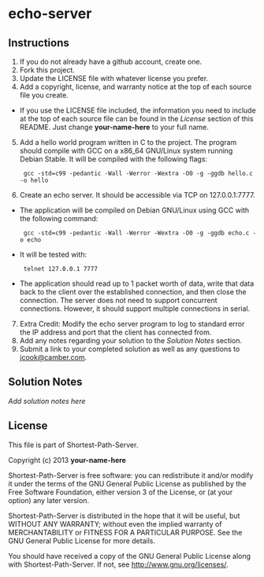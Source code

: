 echo-server
===========

Instructions
------------

1. If you do not already have a github account, create one.
2. Fork this project.
3. Update the LICENSE file with whatever license you prefer.
4. Add a copyright, license, and warranty notice at the top of each source file
   you create.
 * If you use the LICENSE file included, the information you need to include at
   the top of each source file can be found in the *License* section of this
   README. Just change __your-name-here__ to your full name.
5. Add a hello world program written in C to the project. The program should
   compile with GCC on a x86\_64 GNU/Linux system running Debian Stable. It
   will be compiled with the following flags:

        gcc -std=c99 -pedantic -Wall -Werror -Wextra -O0 -g -ggdb hello.c -o hello
6. Create an echo server.  It should be accessible via TCP on 127.0.0.1:7777.
 * The application will be compiled on Debian GNU/Linux using GCC with the
   following command:

        gcc -std=c99 -pedantic -Wall -Werror -Wextra -O0 -g -ggdb echo.c -o echo
 * It will be tested with:

        telnet 127.0.0.1 7777
 * The application should read up to 1 packet worth of data, write that data
   back to the client over the established connection, and then close the
   connection.  The server does not need to support concurrent connections.
   However, it should support multiple connections in serial.
7. Extra Credit: Modify the echo server program to log to standard error the IP
   address and port that the client has connected from.
8. Add any notes regarding your solution to the *Solution Notes* section.
9. Submit a link to your completed solution as well as any questions to
   <jcook@camber.com>.


Solution Notes
--------------

*Add solution notes here*


License
-------

This file is part of Shortest-Path-Server.

Copyright (c) 2013 __your-name-here__

Shortest-Path-Server is free software: you can redistribute it and/or modify it
under the terms of the GNU General Public License as published by the Free
Software Foundation, either version 3 of the License, or (at your option) any
later version.

Shortest-Path-Server is distributed in the hope that it will be useful, but
WITHOUT ANY WARRANTY; without even the implied warranty of MERCHANTABILITY or
FITNESS FOR A PARTICULAR PURPOSE.  See the GNU General Public License for more
details.

You should have received a copy of the GNU General Public License along with
Shortest-Path-Server.  If not, see <http://www.gnu.org/licenses/>.
